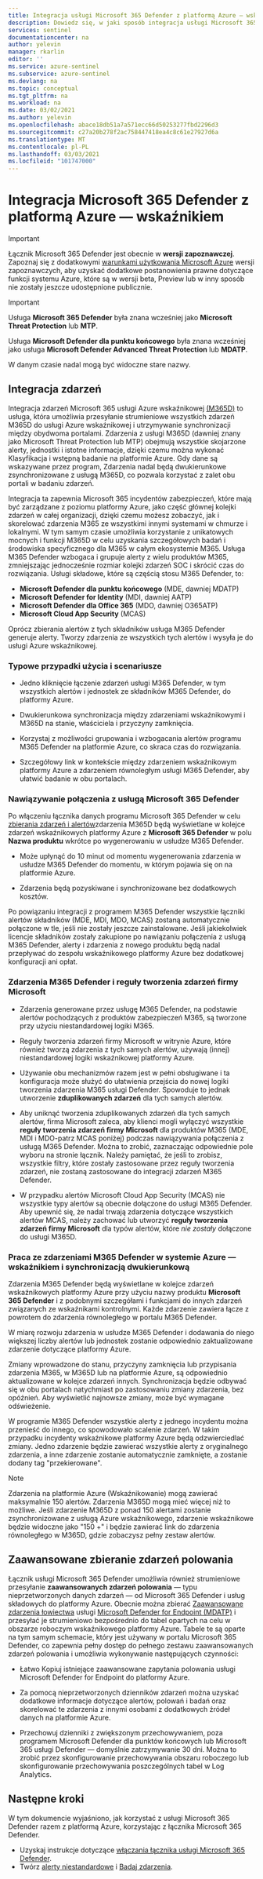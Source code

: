 ```yaml
---
title: Integracja usługi Microsoft 365 Defender z platformą Azure — wskaźnikiem | Microsoft Docs
description: Dowiedz się, w jaki sposób integracja usługi Microsoft 365 Defender z platformą Azure — wskaźnikiem, umożliwia korzystanie z platformy Azure jako kolejki zdarzeń uniwersalnych przy zachowaniu siły M365D's, aby pomóc w badaniu zdarzeń zabezpieczeń M365, a także jak pozyskiwanie zaawansowanych danych polowania składników usługi Defender do badania na platformie Azure.
services: sentinel
documentationcenter: na
author: yelevin
manager: rkarlin
editor: ''
ms.service: azure-sentinel
ms.subservice: azure-sentinel
ms.devlang: na
ms.topic: conceptual
ms.tgt_pltfrm: na
ms.workload: na
ms.date: 03/02/2021
ms.author: yelevin
ms.openlocfilehash: abace18db51a7a571ecc66d50253277fbd2296d3
ms.sourcegitcommit: c27a20b278f2ac758447418ea4c8c61e27927d6a
ms.translationtype: MT
ms.contentlocale: pl-PL
ms.lasthandoff: 03/03/2021
ms.locfileid: "101747000"
---
```

# <a name="microsoft-365-defender-integration-with-azure-sentinel"></a>Integracja Microsoft 365 Defender z platformą Azure — wskaźnikiem

> [!IMPORTANT]
> Łącznik Microsoft 365 Defender jest obecnie w **wersji zapoznawczej**. Zapoznaj się z dodatkowymi [warunkami użytkowania Microsoft Azure](https://azure.microsoft.com/support/legal/preview-supplemental-terms/) wersji zapoznawczych, aby uzyskać dodatkowe postanowienia prawne dotyczące funkcji systemu Azure, które są w wersji beta, Preview lub w inny sposób nie zostały jeszcze udostępnione publicznie.

> [!IMPORTANT]
>
> Usługa **Microsoft 365 Defender** była znana wcześniej jako **Microsoft Threat Protection** lub **MTP**.
>
> Usługa **Microsoft Defender dla punktu końcowego** była znana wcześniej jako usługa **Microsoft Defender Advanced Threat Protection** lub **MDATP**.
>
> W danym czasie nadal mogą być widoczne stare nazwy.

## <a name="incident-integration"></a>Integracja zdarzeń

Integracja zdarzeń Microsoft 365 usługi Azure wskaźnikowej [(M365D)](/microsoft-365/security/mtp/microsoft-threat-protection) to usługa, która umożliwia przesyłanie strumieniowe wszystkich zdarzeń M365D do usługi Azure wskaźnikowej i utrzymywanie synchronizacji między obydwoma portalami. Zdarzenia z usługi M365D (dawniej znany jako Microsoft Threat Protection lub MTP) obejmują wszystkie skojarzone alerty, jednostki i istotne informacje, dzięki czemu można wykonać Klasyfikacja i wstępną badanie na platformie Azure. Gdy dane są wskazywane przez program, Zdarzenia nadal będą dwukierunkowe zsynchronizowane z usługą M365D, co pozwala korzystać z zalet obu portali w badaniu zdarzeń.

Integracja ta zapewnia Microsoft 365 incydentów zabezpieczeń, które mają być zarządzane z poziomu platformy Azure, jako część głównej kolejki zdarzeń w całej organizacji, dzięki czemu możesz zobaczyć, jak i skorelować zdarzenia M365 ze wszystkimi innymi systemami w chmurze i lokalnymi. W tym samym czasie umożliwia korzystanie z unikatowych mocnych i funkcji M365D w celu uzyskania szczegółowych badań i środowiska specyficznego dla M365 w całym ekosystemie M365. Usługa M365 Defender wzbogaca i grupuje alerty z wielu produktów M365, zmniejszając jednocześnie rozmiar kolejki zdarzeń SOC i skrócić czas do rozwiązania. Usługi składowe, które są częścią stosu M365 Defender, to:

- **Microsoft Defender dla punktu końcowego** (MDE, dawniej MDATP)
- **Microsoft Defender for Identity** (MDI, dawniej AATP)
- **Microsoft Defender dla Office 365** (MDO, dawniej O365ATP)
- **Microsoft Cloud App Security** (MCAS)

Oprócz zbierania alertów z tych składników usługa M365 Defender generuje alerty. Tworzy zdarzenia ze wszystkich tych alertów i wysyła je do usługi Azure wskaźnikowej.

### <a name="common-use-cases-and-scenarios"></a>Typowe przypadki użycia i scenariusze

- Jedno kliknięcie łączenie zdarzeń usługi M365 Defender, w tym wszystkich alertów i jednostek ze składników M365 Defender, do platformy Azure.

- Dwukierunkowa synchronizacja między zdarzeniami wskaźnikowymi i M365D na stanie, właściciela i przyczyny zamknięcia.

- Korzystaj z możliwości grupowania i wzbogacania alertów programu M365 Defender na platformie Azure, co skraca czas do rozwiązania.

- Szczegółowy link w kontekście między zdarzeniem wskaźnikowym platformy Azure a zdarzeniem równoległym usługi M365 Defender, aby ułatwić badanie w obu portalach.

### <a name="connecting-to-microsoft-365-defender"></a>Nawiązywanie połączenia z usługą Microsoft 365 Defender

Po włączeniu łącznika danych programu Microsoft 365 Defender w celu [zbierania zdarzeń i alertów](connect-microsoft-365-defender.md)zdarzenia M365D będą wyświetlane w kolejce zdarzeń wskaźnikowych platformy Azure z **Microsoft 365 Defender** w polu **Nazwa produktu** wkrótce po wygenerowaniu w usłudze M365 Defender.
- Może upłynąć do 10 minut od momentu wygenerowania zdarzenia w usłudze M365 Defender do momentu, w którym pojawia się on na platformie Azure.

- Zdarzenia będą pozyskiwane i synchronizowane bez dodatkowych kosztów.

Po powiązaniu integracji z programem M365 Defender wszystkie łączniki alertów składników (MDE, MDI, MDO, MCAS) zostaną automatycznie połączone w tle, jeśli nie zostały jeszcze zainstalowane. Jeśli jakiekolwiek licencje składników zostały zakupione po nawiązaniu połączenia z usługą M365 Defender, alerty i zdarzenia z nowego produktu będą nadal przepływać do zespołu wskaźnikowego platformy Azure bez dodatkowej konfiguracji ani opłat.

### <a name="m365-defender-incidents-and-microsoft-incident-creation-rules"></a>Zdarzenia M365 Defender i reguły tworzenia zdarzeń firmy Microsoft

- Zdarzenia generowane przez usługę M365 Defender, na podstawie alertów pochodzących z produktów zabezpieczeń M365, są tworzone przy użyciu niestandardowej logiki M365.

- Reguły tworzenia zdarzeń firmy Microsoft w witrynie Azure, które również tworzą zdarzenia z tych samych alertów, używają (innej) niestandardowej logiki wskaźnikowej platformy Azure.

- Używanie obu mechanizmów razem jest w pełni obsługiwane i ta konfiguracja może służyć do ułatwienia przejścia do nowej logiki tworzenia zdarzenia M365 usługi Defender. Spowoduje to jednak utworzenie **zduplikowanych zdarzeń** dla tych samych alertów.

- Aby uniknąć tworzenia zduplikowanych zdarzeń dla tych samych alertów, firma Microsoft zaleca, aby klienci mogli wyłączyć wszystkie **reguły tworzenia zdarzeń firmy Microsoft** dla produktów M365 (MDE, MDI i MDO-patrz MCAS poniżej) podczas nawiązywania połączenia z usługą M365 Defender. Można to zrobić, zaznaczając odpowiednie pole wyboru na stronie łącznik. Należy pamiętać, że jeśli to zrobisz, wszystkie filtry, które zostały zastosowane przez reguły tworzenia zdarzeń, nie zostaną zastosowane do integracji zdarzeń M365 Defender.

- W przypadku alertów Microsoft Cloud App Security (MCAS) nie wszystkie typy alertów są obecnie dołączone do usługi M365 Defender. Aby upewnić się, że nadal trwają zdarzenia dotyczące wszystkich alertów MCAS, należy zachować lub utworzyć **reguły tworzenia zdarzeń firmy Microsoft** dla typów alertów, które *nie zostały* dołączone do usługi M365D.

### <a name="working-with-m365-defender-incidents-in-azure-sentinel-and-bi-directional-sync"></a>Praca ze zdarzeniami M365 Defender w systemie Azure — wskaźnikiem i synchronizacją dwukierunkową

Zdarzenia M365 Defender będą wyświetlane w kolejce zdarzeń wskaźnikowych platformy Azure przy użyciu nazwy produktu **Microsoft 365 Defender** i z podobnymi szczegółami i funkcjami do innych zdarzeń związanych ze wskaźnikami kontrolnymi. Każde zdarzenie zawiera łącze z powrotem do zdarzenia równoległego w portalu M365 Defender.

W miarę rozwoju zdarzenia w usłudze M365 Defender i dodawania do niego większej liczby alertów lub jednostek zostanie odpowiednio zaktualizowane zdarzenie dotyczące platformy Azure.

Zmiany wprowadzone do stanu, przyczyny zamknięcia lub przypisania zdarzenia M365, w M365D lub na platformie Azure, są odpowiednio aktualizowane w kolejce zdarzeń innych. Synchronizacja będzie odbywać się w obu portalach natychmiast po zastosowaniu zmiany zdarzenia, bez opóźnień. Aby wyświetlić najnowsze zmiany, może być wymagane odświeżenie.

W programie M365 Defender wszystkie alerty z jednego incydentu można przenieść do innego, co spowodowało scalenie zdarzeń. W takim przypadku incydenty wskaźnikowe platformy Azure będą odzwierciedlać zmiany. Jedno zdarzenie będzie zawierać wszystkie alerty z oryginalnego zdarzenia, a inne zdarzenie zostanie automatycznie zamknięte, a zostanie dodany tag "przekierowane".

> [!NOTE]
> Zdarzenia na platformie Azure (Wskaźnikowanie) mogą zawierać maksymalnie 150 alertów. Zdarzenia M365D mogą mieć więcej niż to możliwe. Jeśli zdarzenie M365D z ponad 150 alertami zostanie zsynchronizowane z usługą Azure wskaźnikowego, zdarzenie wskaźnikowe będzie widoczne jako "150 +" i będzie zawierać link do zdarzenia równoległego w M365D, gdzie zobaczysz pełny zestaw alertów.

## <a name="advanced-hunting-event-collection"></a>Zaawansowane zbieranie zdarzeń polowania

Łącznik usługi Microsoft 365 Defender umożliwia również strumieniowe przesyłanie **zaawansowanych zdarzeń polowania** — typu nieprzetworzonych danych zdarzeń — od Microsoft 365 Defender i usług składowych do platformy Azure. Obecnie można zbierać [Zaawansowane zdarzenia łowiectwa](/windows/security/threat-protection/microsoft-defender-atp/advanced-hunting-overview) usługi [Microsoft Defender for Endpoint (MDATP)](/windows/security/threat-protection/microsoft-defender-atp/microsoft-defender-advanced-threat-protection) i przesyłać je strumieniowo bezpośrednio do tabel opartych na celu w obszarze roboczym wskaźnikowego platformy Azure. Tabele te są oparte na tym samym schemacie, który jest używany w portalu Microsoft 365 Defender, co zapewnia pełny dostęp do pełnego zestawu zaawansowanych zdarzeń polowania i umożliwia wykonywanie następujących czynności:

- Łatwo Kopiuj istniejące zaawansowane zapytania polowania usługi Microsoft Defender for Endpoint do platformy Azure.

- Za pomocą nieprzetworzonych dzienników zdarzeń można uzyskać dodatkowe informacje dotyczące alertów, polowań i badań oraz skorelować te zdarzenia z innymi osobami z dodatkowych źródeł danych na platformie Azure.

- Przechowuj dzienniki z zwiększonym przechowywaniem, poza programem Microsoft Defender dla punktów końcowych lub Microsoft 365 usługi Defender — domyślnie zatrzymywanie 30 dni. Można to zrobić przez skonfigurowanie przechowywania obszaru roboczego lub skonfigurowanie przechowywania poszczególnych tabel w Log Analytics.

## <a name="next-steps"></a>Następne kroki

W tym dokumencie wyjaśniono, jak korzystać z usługi Microsoft 365 Defender razem z platformą Azure, korzystając z łącznika Microsoft 365 Defender.

- Uzyskaj instrukcje dotyczące [włączania łącznika usługi Microsoft 365 Defender](connect-microsoft-365-defender.md).
- Twórz [alerty niestandardowe](tutorial-detect-threats-custom.md) i [Badaj zdarzenia](tutorial-investigate-cases.md).
